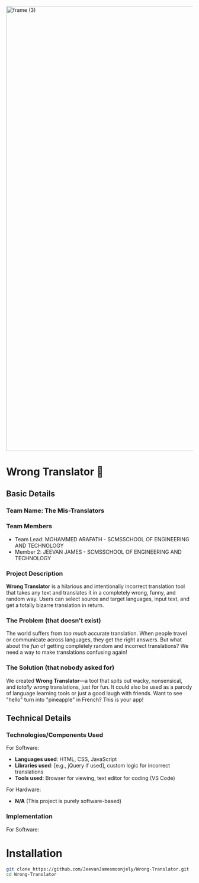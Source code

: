 <img width="3188" height="1202" alt="frame (3)" src="https://github.com/user-attachments/assets/517ad8e9-ad22-457d-9538-a9e62d137cd7" />

# Wrong Translator 🎯

## Basic Details
### Team Name: The Mis-Translators

### Team Members
- Team Lead: MOHAMMED ARAFATH - SCMSSCHOOL OF ENGINEERING AND TECHNOLOGY
- Member 2: JEEVAN JAMES - SCMSSCHOOL OF ENGINEERING AND TECHNOLOGY

### Project Description
**Wrong Translator** is a hilarious and intentionally incorrect translation tool that takes any text and translates it in a completely wrong, funny, and random way. Users can select source and target languages, input text, and get a totally bizarre translation in return.

### The Problem (that doesn't exist)
The world suffers from *too much* accurate translation. When people travel or communicate across languages, they get the right answers. But what about the *fun* of getting completely random and incorrect translations? We need a way to make translations confusing again!

### The Solution (that nobody asked for)
We created **Wrong Translator**—a tool that spits out wacky, nonsensical, and *totally wrong* translations, just for fun. It could also be used as a parody of language learning tools or just a good laugh with friends. Want to see "hello" turn into "pineapple" in French? This is your app!

## Technical Details
### Technologies/Components Used
For Software:
- **Languages used**: HTML, CSS, JavaScript
- **Libraries used**: [e.g., jQuery if used], custom logic for incorrect translations
- **Tools used**: Browser for viewing, text editor for coding (VS Code)

For Hardware:
- **N/A** (This project is purely software-based)

### Implementation
For Software:
# Installation
```bash
git clone https://github.com/JeevanJamesmoonjely/Wrong-Translator.git
cd Wrong-Translator
